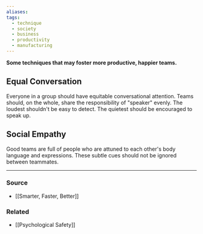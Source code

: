 ```yaml
---
aliases: 
tags:
  - technique
  - society
  - business
  - productivity
  - manufacturing
---
```

**Some techniques that may foster more productive, happier teams.**

## Equal Conversation

Everyone in a group should have equitable conversational attention. Teams should, on the whole, share the responsibility of "speaker" evenly. The loudest shouldn't be easy to detect. The quietest should be encouraged to speak up. 

## Social Empathy

Good teams are full of people who are attuned to each other's body language and expressions. These subtle cues should not be ignored between teammates. 

---

### Source
- [[Smarter, Faster, Better]]

### Related
- [[Psychological Safety]]